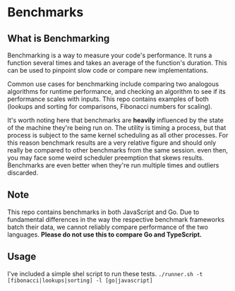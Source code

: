 # Benchmarks

## What is Benchmarking

Benchmarking is a way to measure your code's performance. It runs a function several times and takes
an average of the function's duration. This can be used to pinpoint slow code or compare new
implementations.

Common use cases for benchmarking include comparing two analogous algorithms for runtime performance,
and checking an algorithm to see if its performance scales with inputs. This repo contains examples
of both (lookups and sorting for comparisons, Fibonacci numbers for scaling).

It's worth noting here that benchmarks are **heavily** influenced by the state of the machine they're
being run on. The utility is timing a process, but that process is subject to the same kernel
scheduling as all other processes. For this reason benchmark results are a very relative figure and
should only really be compared to other benchmarks from the same session. even then, you may face some
weird scheduler preemption that skews results. Benchmarks are even better when they're run multiple times
and outliers discarded.

## Note

This repo contains benchmarks in both JavaScript and Go. Due to fundamental differences in the way the
respective benchmark frameworks batch their data, we cannot reliably compare performance of the two
languages. **Please do not use this to compare Go and TypeScript.**

## Usage

I've included a simple shel script to run these tests. `./runner.sh -t [fibonacci|lookups|sorting] -l [go|javascript]`
